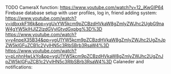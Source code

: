 TODO
CameraX function: https://www.youtube.com/watch?v=12_iKwGIP64
Firebase database setup with user profiles, log in, friend adding system: https://www.youtube.com/watch?v=idbxxkF1l6k&pp=ygUxYW5kcm9pZCBzdHVkaW8gZmlyZWJhc2UgbG9naW4gYW5kIHJlZ2lzdGVyIGtvdGxpbg%3D%3D https://www.youtube.com/watch?v=y4npeX35B34&pp=ygU1YW5kcm9pZCBzdHVkaW8gZmlyZWJhc2UgZnJpZW5kIGFuZCB1c2VyIHN5c3RlbSBrb3RsaW4%3D https://www.youtube.com/watch?v=pLnhnHwLkYo&pp=ygU1YW5kcm9pZCBzdHVkaW8gZmlyZWJhc2UgZnJpZW5kIGFuZCB1c2VyIHN5c3RlbSBrb3RsaW4%3D
Calaneder and notifications:
